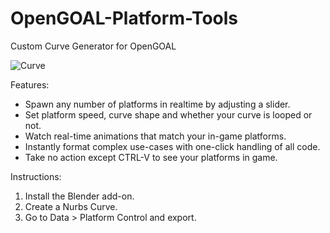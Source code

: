 # OpenGOAL-Platform-Tools
Custom Curve Generator for OpenGOAL

![Curve](https://github.com/user-attachments/assets/2629291a-fc40-4e99-8d66-3271b1adc34c)

Features:
- Spawn any number of platforms in realtime by adjusting a slider.
- Set platform speed, curve shape and whether your curve is looped or not.
- Watch real-time animations that match your in-game platforms.
- Instantly format complex use-cases with one-click handling of all code.
- Take no action except CTRL-V to see your platforms in game.

Instructions:
1. Install the Blender add-on.
2. Create a Nurbs Curve.
3. Go to Data > Platform Control and export.
